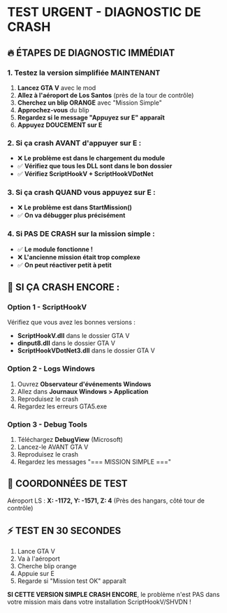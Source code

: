 # TEST URGENT - DIAGNOSTIC DE CRASH

## 🔥 ÉTAPES DE DIAGNOSTIC IMMÉDIAT

### 1. Testez la version simplifiée MAINTENANT

1. **Lancez GTA V** avec le mod
2. **Allez à l'aéroport de Los Santos** (près de la tour de contrôle)
3. **Cherchez un blip ORANGE** avec "Mission Simple"
4. **Approchez-vous** du blip
5. **Regardez si le message "Appuyez sur E" apparaît**
6. **Appuyez DOUCEMENT sur E**

### 2. Si ça crash AVANT d'appuyer sur E :
- ❌ **Le problème est dans le chargement du module**
- ✅ **Vérifiez que tous les DLL sont dans le bon dossier**
- ✅ **Vérifiez ScriptHookV + ScriptHookVDotNet**

### 3. Si ça crash QUAND vous appuyez sur E :
- ❌ **Le problème est dans StartMission()**  
- ✅ **On va débugger plus précisément**

### 4. Si PAS DE CRASH sur la mission simple :
- ✅ **Le module fonctionne !**
- ❌ **L'ancienne mission était trop complexe**
- ✅ **On peut réactiver petit à petit**

## 🚨 SI ÇA CRASH ENCORE :

### Option 1 - ScriptHookV
Vérifiez que vous avez les bonnes versions :
- **ScriptHookV.dll** dans le dossier GTA V
- **dinput8.dll** dans le dossier GTA V  
- **ScriptHookVDotNet3.dll** dans le dossier GTA V

### Option 2 - Logs Windows
1. Ouvrez **Observateur d'événements Windows**
2. Allez dans **Journaux Windows > Application**
3. Reproduisez le crash
4. Regardez les erreurs GTA5.exe

### Option 3 - Debug Tools
1. Téléchargez **DebugView** (Microsoft)
2. Lancez-le AVANT GTA V
3. Reproduisez le crash  
4. Regardez les messages "=== MISSION SIMPLE ===" 

## 📍 COORDONNÉES DE TEST
Aéroport LS : **X: -1172, Y: -1571, Z: 4**
(Près des hangars, côté tour de contrôle)

## ⚡ TEST EN 30 SECONDES
1. Lance GTA V
2. Va à l'aéroport  
3. Cherche blip orange
4. Appuie sur E
5. Regarde si "Mission test OK" apparaît

**SI CETTE VERSION SIMPLE CRASH ENCORE**, le problème n'est PAS dans votre mission mais dans votre installation ScriptHookV/SHVDN ! 
